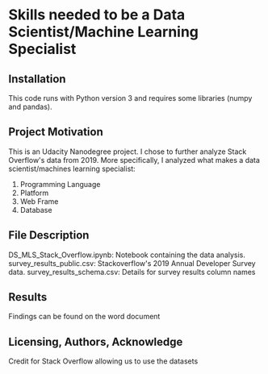 # Skills needed to be a Data Scientist/Machine Learning Specialist

## Installation
This code runs with Python version 3 and requires some libraries (numpy and pandas). 

## Project Motivation
This is an Udacity Nanodegree project. I chose to further analyze Stack Overflow's data from 2019. More specifically, I analyzed what makes a data scientist/machines learning specialist:
  1. Programming Language
  2. Platform
  3. Web Frame
  4. Database

## File Description
DS_MLS_Stack_Overflow.ipynb: Notebook containing the data analysis.
survey_results_public.csv: Stackoverflow's 2019 Annual Developer Survey data.
survey_results_schema.csv: Details for survey results column names 

## Results
Findings can be found on the word document

## Licensing, Authors, Acknowledge
Credit for Stack Overflow allowing us to use the datasets

